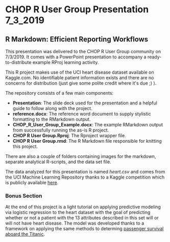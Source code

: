 # CHOP R User Group Presentation 7_3_2019

## R Markdown: Efficient Reporting Workflows

This presentation was delivered to the CHOP R User Group community on 7/3/2019. It comes with a PowerPoint presentation to accompany a ready-to-distribute example RProj learning activity. 

This R project makes use of the UCI heart disease dataset available on Kaggle.com. No identifiable patient information exists and there are no concerns for distribution (just give some polite credit where it's due ;) ).

The repository consists of a few main components:

- **Presentation**: The slide deck used for the presentation and a helpful guide to follow along with the project.
- **reference.docx**: The reference word document to supply stylistic formatting to the RMarkdown output.
- **CHOP_R_User_Group_Example.docx**: The example RMarkdown output from successfully running the as-is R project.
- **CHOP R User Group.Rproj**: The Rproject wrapper file.
- **CHOP R User Group.rmd**: The R Markdown file responsible for knitting this project.

There are also a couple of folders containing images for the markdown, separate analytical R-scripts, and the data set file. 

The data analyzed for this presentation is named *heart.csv* and comes from the UCI Machine Learning Repository thanks to a Kaggle competition which is publicly available [here](https://www.kaggle.com/ronitf/heart-disease-uci).

### Bonus Section

At the end of this project is a light tutorial on applying predictive modeling via logistic regression to the heart dataset with the goal of predicting whether or not a patient with the 13 attributes described in this set will or will not have heart disease. The model was developed thanks to a framework on applying the same methods to determing [passenger survival aboard the Titanic](https://www.r-bloggers.com/how-to-perform-a-logistic-regression-in-r/).
